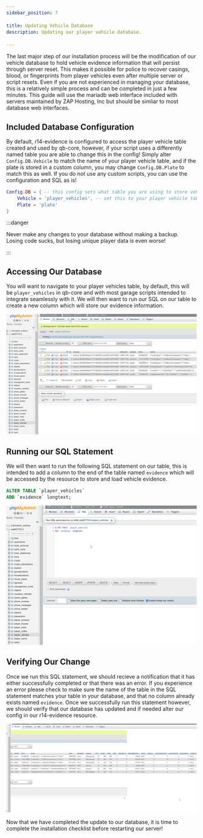 ```yaml
---
sidebar_position: 7

title: Updating Vehicle Database
description: Updating our player vehicle database.

---
```


The last major step of our installation process will be the modification of our vehicle database to hold vehicle evidence information
that will persist through server reset. This makes it possible for police to recover casings, blood, or fingerprints from player vehicles
even after multiple server or script resets. Even if you are not experienced in managing your database, this is a relatively simple process
and can be completed in just a few minutes. This guide will use the mariadb web interface included with servers maintained by ZAP Hosting, Inc 
but should be simliar to most database web interfaces. 

## Included Database Configuration

By default, r14-evidence is configured to access the player vehicle table created and used by qb-core, however, if your script uses a differently
named table you are able to change this in the config! Simply alter ```Config.DB.Vehicle``` to match the name of your player vehicle table, and if
the plate is stored in a custom column, you may change ```Config.DB.Plate``` to match this as well. If you do not use any custom scripts, you can use
the configuration and SQL as is!

```lua title='r14-evidence Database Config' showLineNumbers
Config.DB = { -- this config sets what table you are using to store vehicle evidence
    Vehicle = 'player_vehicles', -- set this to your player vehicle table
    Plate = 'plate'
}
```

:::danger

Never make any changes to your database without making a backup. Losing code sucks, but losing unique player data is even worse!

:::

## Accessing Our Database

You will want to navigate to your player vehicles table, by default, this will be ```player_vehicles``` in qb-core and with most garage
scripts intended to integrate seamlessly with it. We will then want to run our SQL on our table to create a new column which will store
our evidence information.

![Preparing to run SQL](/img/clickrunsql.png)

## Running our SQL Statement

We will then want to run the following SQL statement on our table, this is intended to add a column to the end of the table named ```evidence```
which will be accessed by the resource to store and load vehicle evidence. 

```sql title'SQL Statement To Be Run' showLineNumbers
ALTER TABLE `player_vehicles`
ADD `evidence` longtext;
```

![Running our SQL](/img/runsql.png)

## Verifying Our Change

Once we run this SQL statement, we should recieve a notification that it has either successfully completed or that there was an error. If you
experience an error please check to make sure the name of the table in the SQL statement matches your table in your database, and that no column
already exists named ```evidence```. Once we successfully run this statement however, we should verify that our database has updated and if needed
alter our config in our r14-evidence resource.

![Verifying our change to the database](/img/verifysql.png)

Now that we have completed the update to our database, it is time to complete the installation checklist before restarting our server!